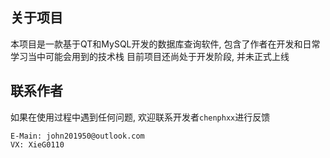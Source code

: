 ## 关于项目 
本项目是一款基于QT和MySQL开发的数据库查询软件, 包含了作者在开发和日常学习当中可能会用到的技术栈 
目前项目还尚处于开发阶段, 并未正式上线 
## 联系作者 
如果在使用过程中遇到任何问题, 欢迎联系开发者`chenphxx`进行反馈 
```
E-Main: john201950@outlook.com
VX: XieG0110
```
